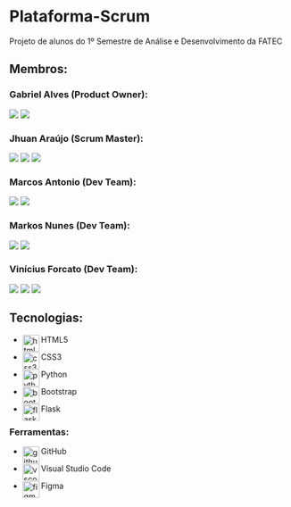 # Plataforma-Scrum
Projeto de alunos do 1º Semestre de Análise e Desenvolvimento da FATEC

## Membros:
### Gabriel Alves (Product Owner):
[<img src="https://img.shields.io/badge/LinkedIn-0077B5?style=for-the-badge&logo=linkedin&logoColor=white">](https://www.linkedin.com/in/gabriel-alves-de-souza-5b7747267)
[<img src="https://img.shields.io/badge/GitHub-171515?style=for-the-badge&logo=github&logoColor=white">](https://github.com/gabriel15asouza)

### Jhuan Araújo (Scrum Master): 
[<img src="https://img.shields.io/badge/LinkedIn-0077B5?style=for-the-badge&logo=linkedin&logoColor=white">](
https://www.linkedin.com/in/jhuan-araújo-de-souza-372233230)
[<img src="https://img.shields.io/badge/GitHub-171515?style=for-the-badge&logo=github&logoColor=white">](https://github.com/TheRabbitDev)
[<img src="https://img.shields.io/badge/Instagram-E4405F?style=for-the-badge&logo=instagram&logoColor=white">](https://www.instagram.com/_hollow.rabbit_)

### Marcos Antonio (Dev Team): 
[<img src="https://img.shields.io/badge/LinkedIn-0077B5?style=for-the-badge&logo=linkedin&logoColor=white">](
https://www.linkedin.com/in/marcos-antonio-329449268)
[<img src="https://img.shields.io/badge/GitHub-171515?style=for-the-badge&logo=github&logoColor=white">](https://github.com/Marcos-Antonio-Rodrigues-dos-Santos)

### Markos Nunes (Dev Team): 
[<img src="https://img.shields.io/badge/LinkedIn-0077B5?style=for-the-badge&logo=linkedin&logoColor=white">](https://linkedin.com/in/markos-vinícius-nunes-230448268)
[<img src="https://img.shields.io/badge/GitHub-171515?style=for-the-badge&logo=github&logoColor=white">](https://github.com/MarkVN2)

### Vinícius Forcato (Dev Team): 
[<img src="https://img.shields.io/badge/LinkedIn-0077B5?style=for-the-badge&logo=linkedin&logoColor=white">](https://www.linkedin.com/in/vinícius-felipe-forcato-789462268)
[<img src="https://img.shields.io/badge/GitHub-171515?style=for-the-badge&logo=github&logoColor=white">](https://github.com/nininhosam)
[<img src="https://img.shields.io/badge/Instagram-E4405F?style=for-the-badge&logo=instagram&logoColor=white">](https://www.instagram.com/nao_sou_felps)

## Tecnologias:
* <p>
   <img align="left" title="html5-logo" height="30px" src="https://user-images.githubusercontent.com/76211125/227503111-49bb0b02-2f06-4696-82e6-fbd8d0daed21.png"/>
   HTML5
 </p>
 
* <p>
   <img align="left" title="css3-logo" height="30px" src="https://user-images.githubusercontent.com/76211125/227503103-bb7005d7-5f2f-46e4-adb5-92ef19ce677d.png"/>
   CSS3
 </p>
 
* <p>
   <img align="left" title="python" height="30px" src="https://user-images.githubusercontent.com/76211125/227505058-d6d60925-3738-478f-8b23-3eb586431a1a.png"/>
   Python
 </p>
 
* <p>
   <img align="left" title="bootstrap" height="30px" src="https://user-images.githubusercontent.com/76211125/227509792-60a17912-2bf2-4700-a23c-886a32bd8811.png"/>
   Bootstrap
 </p>
 
* <p>
   <img align="left" title="flask" height="30px" style="background-color: white;" src="https://user-images.githubusercontent.com/76211125/227513090-e385c276-9452-407f-9f00-d62b6ccee44c.png"/>
   Flask
 </p>

### Ferramentas:

* <p>
   <img align="left" title="github" height="30px" src="https://user-images.githubusercontent.com/76211125/227513093-a5a5c07d-d328-4ee0-9c62-89f592d449de.png"/>
   GitHub
 </p>
 
* <p>
   <img align="left" title="vscode" height="30px" src="https://user-images.githubusercontent.com/76211125/227505063-5839c5e0-9524-41ff-9d24-ce6cbaf217a6.png"/>
   Visual Studio Code
 </p>
 
* <p>
   <img align="left" title="figma-logo" height="30px" src="https://user-images.githubusercontent.com/76211125/227502784-c94d5e2d-2e39-449b-ba85-053b9106b979.png"/>
   Figma
</p>
